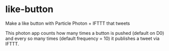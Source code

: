# like-button
Make a like button with Particle Photon + IFTTT that tweets

This photon app counts how many times a button is pushed (default on D0) and every so many times (default frequency = 10) it publishes a tweet via IFTTT.
